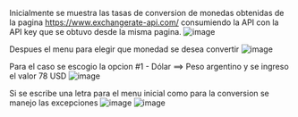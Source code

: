 Inicialmente se muestra las tasas de conversion de monedas obtenidas de la pagina https://www.exchangerate-api.com/ consumiendo  la API con la API key que se obtuvo desde la misma pagina.
![image](https://github.com/FabianYandar/conversordemoneda/assets/90731982/ebe8ebb9-7637-48bf-8c3f-7f13d28a7d25)

Despues el menu para elegir que monedad se desea convertir
![image](https://github.com/FabianYandar/conversordemoneda/assets/90731982/8e9bfea6-a647-432c-bd96-7579ee725477)

Para el caso se escogio la opcion #1 - Dólar ==> Peso argentino y se ingreso el valor 78 USD
![image](https://github.com/FabianYandar/conversordemoneda/assets/90731982/f6ce7b56-39aa-40a9-9bdf-82d3539c82f9)

Si se escribe una letra para el menu inicial como para la conversion se manejo las excepciones
![image](https://github.com/FabianYandar/conversordemoneda/assets/90731982/488a9fa2-46c5-4749-ac28-c7f763a337cf)
![image](https://github.com/FabianYandar/conversordemoneda/assets/90731982/7e79cf72-52b2-4b7e-aa08-9958b25b7fd9)


